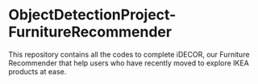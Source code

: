 # ObjectDetectionProject-FurnitureRecommender

This repository contains all the codes to complete iDECOR, our Furniture Recommender that help users who have recently moved to explore IKEA products at ease.
